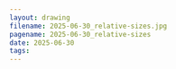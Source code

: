 ```yaml
---
layout: drawing
filename: 2025-06-30_relative-sizes.jpg
pagename: 2025-06-30_relative-sizes
date: 2025-06-30
tags:
---
```

